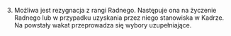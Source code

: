 3. Możliwa jest rezygnacja z rangi Radnego. Następuje ona na życzenie Radnego lub w przypadku uzyskania przez niego stanowiska w Kadrze. Na powstały wakat przeprowadza się wybory uzupełniające.
